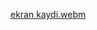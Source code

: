 [ekran kaydi.webm](https://user-images.githubusercontent.com/82964908/201978824-f393414b-e941-489f-bde6-02a3fa4b159c.webm)

